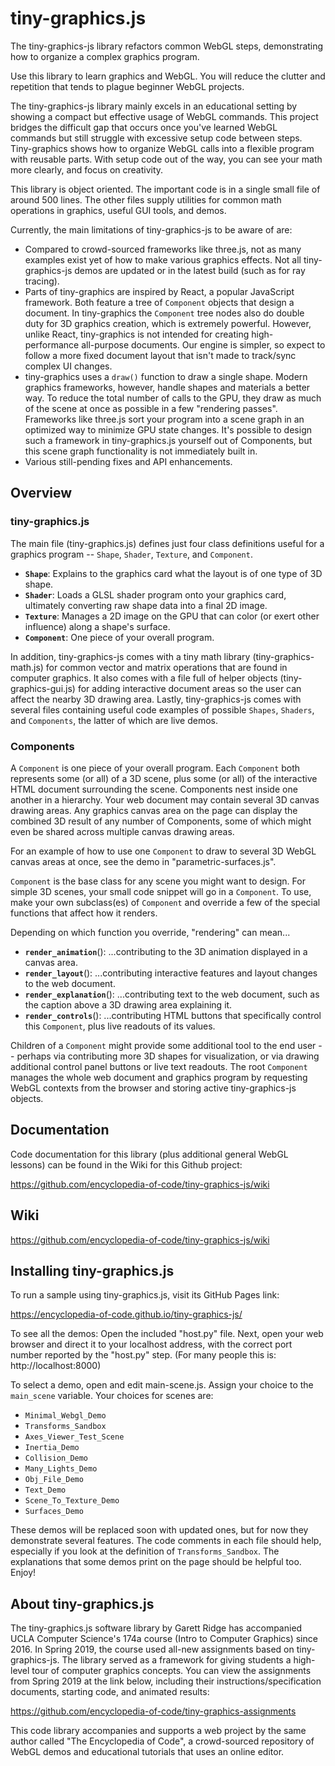 # tiny-graphics.js

The tiny-graphics-js library refactors common WebGL steps, demonstrating how to organize a complex graphics program.  

Use this library to learn graphics and WebGL.  You will reduce the clutter and repetition that tends to plague beginner 
WebGL projects.

The tiny-graphics-js library mainly excels in an educational setting by showing a compact but effective usage of WebGL commands. This project bridges the difficult gap that occurs once you've learned WebGL commands but still struggle with excessive setup code between steps. Tiny-graphics shows how to organize WebGL calls into a flexible program with reusable parts. With setup code out of the way, you can see your math more clearly, and focus on creativity.

This library is object oriented.  The important code is in a single small file of around 500 lines.  The other files 
supply utilities for common math operations in graphics, useful GUI tools, and demos.

Currently, the main limitations of tiny-graphics-js to be aware of are:

- Compared to crowd-sourced frameworks like three.js, not as many examples exist yet of how to make various graphics
effects. Not all tiny-graphics-js demos are updated or in the latest build (such as for ray tracing).
- Parts of tiny-graphics are inspired by React, a popular JavaScript framework. Both feature a tree of `Component` objects
that design a document. In tiny-graphics the `Component` tree nodes also do double duty for 3D graphics creation, which is
extremely powerful. However, unlike React, tiny-graphics is not intended for creating high-performance all-purpose 
documents. Our engine is simpler, so expect to follow a more fixed document layout that isn't made to track/sync complex 
UI changes.
- tiny-graphics uses a `draw()` function to draw a single shape. Modern graphics frameworks, however, handle shapes and
materials a better way. To reduce the total number of calls to the GPU, they draw as much of the scene at once as
possible in a few "rendering passes". Frameworks like three.js sort your program into a scene graph in an optimized way
to minimize GPU state changes. It's possible to design such a framework in tiny-graphics.js yourself out of
Components, but this scene graph functionality is not immediately built in.
- Various still-pending fixes and API enhancements.

## Overview

### tiny-graphics.js

The main file (tiny-graphics.js) defines just four class definitions useful for a graphics program -- `Shape`, `Shader`,
`Texture`, and `Component`.

- **`Shape`**: Explains to the graphics card what the layout is of one type of 3D shape.
- **`Shader`**: Loads a GLSL shader program onto your graphics card, ultimately converting raw shape data into a final 2D image.
- **`Texture`**: Manages a 2D image on the GPU that can color (or exert other influence) along a shape's surface.
- **`Component`**: One piece of your overall program.

In addition, tiny-graphics-js comes with a tiny math library (tiny-graphics-math.js) for common vector and matrix
operations that are found in computer graphics. It also comes with a file full of helper objects (tiny-graphics-gui.js) for
adding interactive document areas so the user can affect the nearby 3D drawing area. Lastly, tiny-graphics-js comes with
several files containing useful code examples of possible `Shapes`, `Shaders`, and `Components`, the latter of which are live demos.

### Components

A `Component` is one piece of your overall program. Each `Component` both represents some (or all) of a 3D scene, plus some
(or all) of the interactive HTML document surrounding the scene. Components nest inside one another in a hierarchy. Your
web document may contain several 3D canvas drawing areas. Any graphics canvas area on the page can display the combined
3D result of any number of Components, some of which might even be shared across multiple canvas drawing areas.

For an example of how to use one `Component` to draw to several 3D WebGL canvas areas at once, see the demo in "parametric-surfaces.js".

`Component` is the base class for any scene you might want to design. For simple 3D scenes, your small code snippet will go
in a `Component`. To use, make your own subclass(es) of `Component` and override a few of the special functions that affect
how it renders.

Depending on which function you override, "rendering" can mean...

- **`render_animation`**(): ...contributing to the 3D animation displayed in a canvas area.
- **`render_layout`**(): ...contributing interactive features and layout changes to the web document.
- **`render_explanation`**(): ...contributing text to the web document, such as the caption above a 3D drawing area explaining it.
- **`render_controls`**(): ...contributing HTML buttons that specifically control this `Component`, plus live readouts of its values.

Children of a `Component` might provide some additional tool to the end user -- perhaps via contributing more 3D shapes
for visualization, or via drawing additional control panel buttons or live text readouts. The root `Component` manages the
whole web document and graphics program by requesting WebGL contexts from the browser and storing active
tiny-graphics-js objects.

## Documentation

Code documentation for this library (plus additional general WebGL lessons) can be found in the Wiki for this Github project:

https://github.com/encyclopedia-of-code/tiny-graphics-js/wiki

## Wiki

https://github.com/encyclopedia-of-code/tiny-graphics-js/wiki

## Installing tiny-graphics.js

To run a sample using tiny-graphics.js, visit its GitHub Pages link:

https://encyclopedia-of-code.github.io/tiny-graphics-js/

To see all the demos:  Open the included "host.py" file.  Next, open your web browser and direct it to your localhost
address, with the correct port number reported by the "host.py" step.  (For many people this is: http://localhost:8000)

To select a demo, open and edit main-scene.js.  Assign your choice to the `main_scene` variable.  Your choices for scenes are:

* `Minimal_Webgl_Demo`
* `Transforms_Sandbox`
* `Axes_Viewer_Test_Scene`
* `Inertia_Demo`
* `Collision_Demo`
* `Many_Lights_Demo`
* `Obj_File_Demo`
* `Text_Demo`
* `Scene_To_Texture_Demo`
* `Surfaces_Demo`

These demos will be replaced soon with updated ones, but for now they demonstrate several features.  The code comments in each file should help, especially if you look at the definition of `Transforms_Sandbox`.  The explanations that some demos print on the page should be helpful too.  Enjoy!

## About tiny-graphics.js

The tiny-graphics.js software library by Garett Ridge has accompanied UCLA Computer Science's 174a course (Intro to Computer Graphics) since 2016.  In Spring 2019, the course used all-new assignments based on tiny-graphics-js.  The library served as a framework for giving students a high-level tour of computer graphics concepts.  You can view the assignments from Spring 2019 at the link below, including their instructions/specification documents, starting code, and animated results:

https://github.com/encyclopedia-of-code/tiny-graphics-assignments

This code library accompanies and supports a web project by the same author called "The Encyclopedia of Code", a crowd-sourced repository of WebGL demos and educational tutorials that uses an online editor.  
